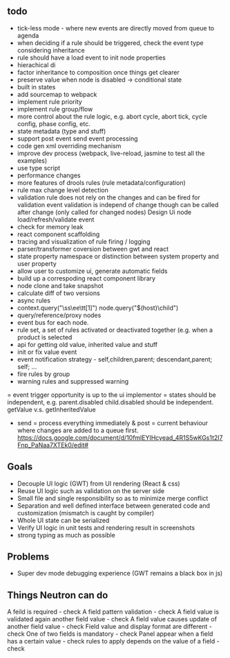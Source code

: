todo 
-----------------
* tick-less mode - where new events are directly moved from queue to agenda
* when deciding if a rule should be triggered, check the event type considering inheritance
* rule should have a load event to init node properties
* hierachical di
* factor inheritance to composition once things get clearer
* preserve value when node is disabled -> conditional state
* built in states
* add sourcemap to webpack
* implement rule priority
* implement rule group/flow
* more control about the rule logic, e.g. abort cycle, abort tick, cycle config, phase config, etc.
* state metadata (type and stuff)
* support post event send event processing
* code gen xml overriding mechanism
* improve dev process (webpack, live-reload, jasmine to test all the examples)
* use type script
* performance changes
* more features of drools rules (rule metadata/configuration)
* rule max change level detection
* validation rule does not rely on the changes and can be fired for validation event
    validation is independ of change though can be called after change (only called for changed nodes)
    Design Ui node load/refresh/validate event
* check for memory leak
* react component scaffolding 
* tracing and visualization of rule firing / logging
* parser/transformer coversion between gwt and react
* state property namespace or distinction between system property and user property
* allow user to customize ui, generate automatic fields
* build up a correspoding react component library
* node clone and take snapshot
* calculate diff of two versions
* async rules
* context.query("\ss\ee\tt[1]") node.query("$(host)\child\")
* query/reference/proxy nodes
* event bus for each node.
* rule set, a set of rules activated or deactivated together (e.g. when a product is selected
* api for getting old value, inherited value and stuff
* init or fix value event
* event notification strategy - self,children,parent; descendant,parent; self; ...
* fire rules by group
* warning rules and suppressed warning

= event trigger opportunity is up to the ui implementor
= states should be independent, e.g. parent.disabled child.disabled should be independent. getValue v.s. getInheritedValue


- send = process everything immediately & post = current behaviour where changes are added to a queue first.
https://docs.google.com/document/d/10fmlEYIHcyead_4R1S5wKGs1t2I7Fnp_PaNaa7XTEk0/edit#

Goals
------------------
* Decouple UI logic (GWT) from UI rendering (React & css)
* Reuse UI logic such as validation on the server side
* Small file and single responsibility so as to minimize merge conflict
* Separation and well defined interface between generated code and customization (mismatch is caught by compiler)
* Whole UI state can be serialized
* Verify UI logic in unit tests and rendering result in screenshots
* strong typing as much as possible

Problems
------------------
* Super dev mode debugging experience (GWT remains a black box in js)


Things Neutron can do
------------------
A feild is required - check
A field pattern validation - check
A field value is validated again another field value - check
A field value causes update of another field value - check
Field value and display format are different - check
One of two fields is mandatory - check
Panel appear when a field has a certain value - check
rules to apply depends on the value of a field - check

















